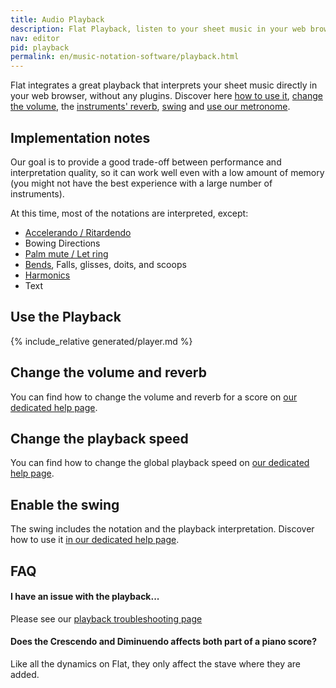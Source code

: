 ```yaml
---
title: Audio Playback
description: Flat Playback, listen to your sheet music in your web browser with Flat. Discover the different settings available in our Audio Playback.
nav: editor
pid: playback
permalink: en/music-notation-software/playback.html
---
```


Flat integrates a great playback that interprets your sheet music directly in your web browser, without any plugins. Discover here [how to use it](#use-the-playback), [change the volume](#change-the-volume), the [instruments' reverb](#customize-the-instruments-reverb), [swing](#enable-the-swing) and [use our metronome](/help/en/music-notation-software/metronome.html).

## Implementation notes

Our goal is to provide a good trade-off between performance and interpretation quality, so it can work well even with a low amount of memory (you might not have the best experience with a large number of instruments).

At this time, most of the notations are interpreted, except:

* [Accelerando / Ritardendo](/help/en/music-notation-software/tempo-changes.html)
* Bowing Directions
* [Palm mute / Let ring](/help/en/music-notation-software/plucked-ranges.html)
* [Bends](/help/en/music-notation-software/bends.html), Falls, glisses, doits, and scoops
* [Harmonics](/help/en/music-notation-software/harmonic.html)
* Text

## Use the Playback

{% include_relative generated/player.md %}

## Change the volume and reverb

You can find how to change the volume and reverb for a score on [our dedicated help page](/help/en/music-notation-software/audio-settings.html).

## Change the playback speed

You can find how to change the global playback speed on [our dedicated help page](/help/en/music-notation-software/playback-speed.html).

## Enable the swing

The swing includes the notation and the playback interpretation. Discover how to use it [in our dedicated help page](/help/en/music-notation-software/swing.html).

## FAQ

#### I have an issue with the playback...

Please see our [playback troubleshooting page](/help/en/music-notation-software/playback-troubleshooting.html)

#### Does the Crescendo and Diminuendo affects both part of a piano score?

Like all the dynamics on Flat, they only affect the stave where they are added.